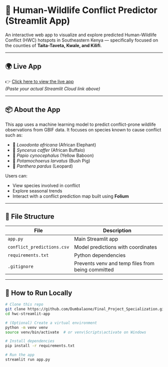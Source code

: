 # 🐘 Human-Wildlife Conflict Predictor (Streamlit App)

An interactive web app to visualize and explore predicted Human-Wildlife Conflict (HWC) hotspots in Southeastern Kenya — specifically focused on the counties of **Taita-Taveta, Kwale, and Kilifi**.

---

## 🌍 Live App

👉 [Click here to view the live app](https://finalprojectspecialization-ckztyr6d9bkkmjlwg8usy7.streamlit.app/)  
*(Paste your actual Streamlit Cloud link above)*

---

## 📦 About the App

This app uses a machine learning model to predict conflict-prone wildlife observations from GBIF data. It focuses on species known to cause conflict such as:

- 🐘 *Loxodonta africana* (African Elephant)
- 🐃 *Syncerus caffer* (African Buffalo)
- 🐒 *Papio cynocephalus* (Yellow Baboon)
- 🐗 *Potamochoerus larvatus* (Bush Pig)
- 🐆 *Panthera pardus* (Leopard)

Users can:
- View species involved in conflict
- Explore seasonal trends
- Interact with a conflict prediction map built using **Folium**

---

## 📁 File Structure

| File | Description |
|------|-------------|
| `app.py` | Main Streamlit app |
| `conflict_predictions.csv` | Model predictions with coordinates |
| `requirements.txt` | Python dependencies |
| `.gitignore` | Prevents venv and temp files from being committed |

---

## 🚀 How to Run Locally

```bash
# Clone this repo
git clone https://github.com/Dumbalaone/Final_Project_Specialization.git
cd hwc-streamlit-app

# (Optional) Create a virtual environment
python -m venv venv
source venv/bin/activate  # or venv\Scripts\activate on Windows

# Install dependencies
pip install -r requirements.txt

# Run the app
streamlit run app.py
